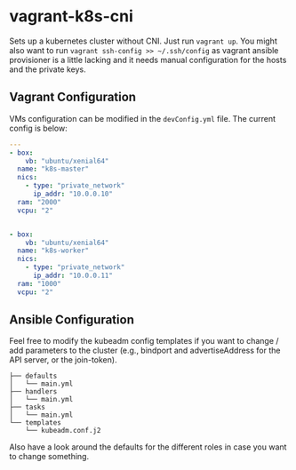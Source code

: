 # vagrant-k8s-cni

Sets up a kubernetes cluster without CNI. Just run `vagrant up`. You might also want to run `vagrant ssh-config >> ~/.ssh/config` as vagrant ansible provisioner is a little lacking and it needs manual configuration for the hosts and the private keys.


## Vagrant Configuration

VMs configuration can be modified in the `devConfig.yml` file. The current config is below:

```yaml
---
- box:
    vb: "ubuntu/xenial64"
  name: "k8s-master"
  nics:
    - type: "private_network"
      ip_addr: "10.0.0.10"
  ram: "2000"
  vcpu: "2"


- box:
    vb: "ubuntu/xenial64"
  name: "k8s-worker"
  nics:
    - type: "private_network"
      ip_addr: "10.0.0.11"
  ram: "1000"
  vcpu: "2"
```

## Ansible Configuration


Feel free to modify the kubeadm config templates if you want to change / add parameters to the cluster (e.g., bindport and advertiseAddress for the API server, or the join-token).

```
├── defaults
│   └── main.yml
├── handlers
│   └── main.yml
├── tasks
│   └── main.yml
└── templates
    └── kubeadm.conf.j2
```

Also have a look around the defaults for the different roles in case you want to change something.